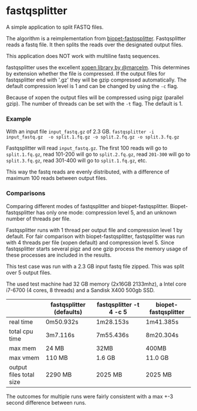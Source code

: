 # fastqsplitter

A simple application to split FASTQ files.

The algorithm is a reimplementation from [biopet-fastqsplitter](
https://github.com/biopet/fastqsplitter). Fastqsplitter reads a fastq
file. It then splits the reads over the designated output files.

This application does NOT work with multiline fastq sequences.

fastqsplitter uses the excellent [xopen library by @marcelm](
https://github.com/marcelm/xopen). This determines by extension whether the 
file is compressed. If the output files for fastqsplitter end with '.gz' they 
will be gzip compressed automatically. The default compression level is 1 and
can be changed by using the `-c` flag. 

Because of xopen the output files will be compressed using pigz (parallel gzip).
The number of threads can be set with the `-t` flag. The default is 1. 

### Example

With an input file `input_fastq.gz` of 2.3 GB. 
`fastqsplitter -i input_fastq.gz 
-o split.1.fq.gz -o split.2.fq.gz -o split.3.fq.gz`

Fastqsplitter will read `input_fastq.gz`. The first 100 reads will go
to `split.1.fq.gz`, read 101-200 will go to `split.2.fq.gz`, read
`201-300` will go to `split.3.fq.gz`, read 301-400 will go to `split.1.fq.gz`,
 etc. 

This way the fastq reads are evenly distributed, with a difference of maximum
100 reads between output files.


### Comparisons

Comparing different modes of fastqsplitter and biopet-fastqsplitter. 
Biopet-fastqsplitter has only one mode: compression level 5, and an unknown number
of threads per file.

Fastqsplitter runs with 1 thread per output file and compression level 1 by default.
For fair comparison with biopet-fastqsplitter, fastqsplitter was run with 4
threads per file (xopen default) and compression level 5. Since fastqsplitter
starts several pigz and one gzip process the memory usage of these processes
are included in the results.

This test case was run with  a 2.3 GB input fastq file zipped. 
This was split over 5 output files.

The used test machine had 32 GB memory (2x16GB 2133mhz), a Intel core i7-6700
(4 cores, 8 threads) and a Sandisk X400 500gb SSD.

|                       | fastqsplitter (defaults) | fastqsplitter -t 4 -c 5 |  biopet-fastqsplitter |
| --------------------  | ------------------------ | ----------------------- | --------------------- |
|real time              | 0m50.932s                | 1m28.153s               | 1m41.385s             |
|total cpu time         | 3m7.116s                 | 7m55.436s               | 8m20.304s             |
|max mem                | 24 MB                    | 32MB                    | 400MB                 |
|max vmem               | 110 MB                   | 1.6 GB                  | 11.0 GB               |
|output files total size| 2290 MB                  | 2025 MB                 | 2025 MB               |

The outcomes for multiple runs were fairly consistent with a max +-3 second difference between runs.